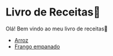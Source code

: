 # Livro de Receitas:book:

Olá! Bem vindo ao meu livro de receitas:wave:

- [Arroz](Receitas/Arroz.md)
- [Frango empanado](Receitas/Frango-Empanado.md)
